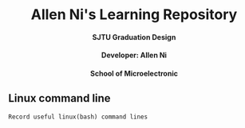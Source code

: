 # <center>Allen Ni's Learning Repository</center>  
#### <center>SJTU Graduation Design</center>
#### <center>Developer: Allen Ni</center>
#### <center>School of Microelectronic</center>

## Linux command line
    Record useful linux(bash) command lines  